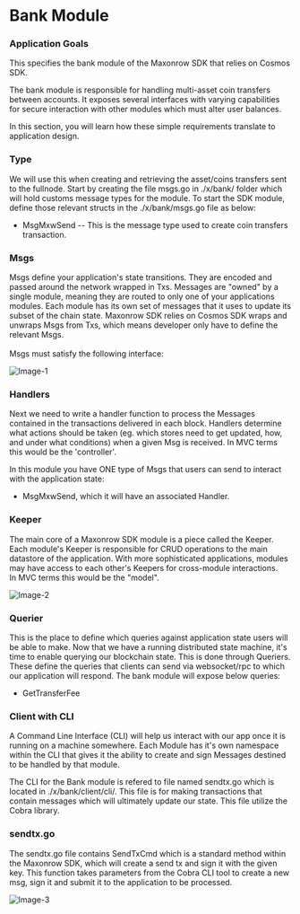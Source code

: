 # Bank Module

### Application Goals

This specifies the bank module of the Maxonrow SDK that relies on Cosmos SDK.

The bank module is responsible for handling multi-asset coin transfers between accounts. It exposes several interfaces with varying capabilities for secure interaction with other modules which must alter user balances.

In this section, you will learn how these simple requirements translate to application design.

### Type

We will use this when creating and retrieving the asset/coins transfers sent to the fullnode. 
Start by creating the file msgs.go in ./x/bank/ folder which will hold customs message types for the module.
To start the SDK module, define those relevant structs in the ./x/bank/msgs.go file as below:

* MsgMxwSend
-- This is the message type used to create coin transfers transaction. 


### Msgs

Msgs define your application's state transitions. They are encoded and passed around the network wrapped in Txs. 
Messages are "owned" by a single module, meaning they are routed to only one of your applications modules. 
Each module has its own set of messages that it uses to update its subset of the chain state. 
Maxonrow SDK relies on Cosmos SDK wraps and unwraps Msgs from Txs, which means developer only have to define the relevant Msgs. <br/><br/>
Msgs must satisfy the following interface:

![Image-1](/en/latest/pic/node_cli_bank-01.png)  


### Handlers

Next we need to write a handler function to process the Messages contained in the transactions delivered in each block. Handlers determine what actions should be taken (eg. which stores need to get updated, how, and under what conditions) when a given Msg is received. In MVC terms this would be the 'controller'.

In this module you have ONE type of Msgs that users can send to interact with the application state: 

* MsgMxwSend, which it will have an associated Handler.


### Keeper

The main core of a Maxonrow SDK module is a piece called the Keeper. 
Each module's Keeper is responsible for CRUD operations to the main datastore of the application. 
With more sophisticated applications, modules may have access to each other's Keepers 
for cross-module interactions. <br/>In MVC terms this would be the "model". 

![Image-2](/en/latest/pic/node_cli_bank-02.png)  


### Querier

This is the place to define which queries against application state users will be able to make. 
Now that we have a running distributed state machine, 
it's time to enable querying our blockchain state. This is done through Queriers. 
These define the queries that clients can send via websocket/rpc to which our application will respond. 
The bank module will expose below queries:

* GetTransferFee

### Client with CLI
A Command Line Interface (CLI) will help us interact with our app once it is running on a machine somewhere. Each Module has it's own namespace within the CLI that gives it the ability to create and sign Messages destined to be handled by that module. 

The CLI for the Bank module is refered to file named sendtx.go which is located in ./x/bank/client/cli/. This file is for making transactions that contain messages which will ultimately update our state. This file utilize the Cobra library.


### sendtx.go
The sendtx.go file contains SendTxCmd which is a standard method within the Maxonrow SDK, which will create a send tx and sign it with the given key.
This function takes parameters from the Cobra CLI tool to create a new msg, sign it and submit it to the application to be processed. 

![Image-3](/en/latest/pic/node_cli_bank-03.png)  
